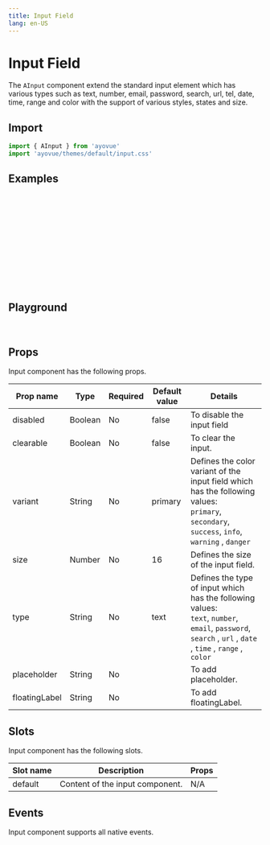 ```yaml
---
title: Input Field
lang: en-US
---
```


<script setup lang="ts">
import { AInput} from '../../src/'
import { AInputMeta } from '../../src/components/AInput/AInput.meta'
import PG from '../../src/playground/PG.vue'
</script>

# Input Field

The <code>AInput</code> component extend the standard input element which has various types such as text, number, email, password, search, url, tel, date, time, range and color with the support of various styles, states and size.

## Import

```js
import { AInput } from 'ayovue'
import 'ayovue/themes/default/input.css'
```

## Examples

<br/>

<AInput placeholder="text" /><br/>
<AInput type="number" placeholder="number"/><br/>
<AInput type="password" placeholder="password"/><br/>
<AInput type="search" placeholder="search"/><br/>
<AInput type="date" placeholder="date"/><br/>
<AInput type="time" placeholder="time"/><br/>
<AInput type="range" placeholder="range"/><br/>
<AInput type="color" placeholder="color"/><br/>
<AInput type="text" floatingLabel="Floating Label"/><br/>

## Playground

<br/>

  <div>
    <PG :comp="AInput" :comp-meta="AInputMeta"></PG>
  </div>

## Props

Input component has the following props.

| Prop name     | Type    | Required | Default value | Details                                                                                                                                                                                                                                                                    |
| ------------- | ------- | -------- | ------------- | -------------------------------------------------------------------------------------------------------------------------------------------------------------------------------------------------------------------------------------------------------------------------- |
| disabled      | Boolean | No       | false         | To disable the input field                                                                                                                                                                                                                                                 |
| clearable     | Boolean | No       | false         | To clear the input.                                                                                                                                                                                                                                                        |
| variant       | String  | No       | primary       | Defines the color variant of the input field which has the following values: <br> <code>primary</code>, <code>secondary</code>, <code>success</code>, <code>info</code>, <code>warning</code> , <code>danger</code>                                                        |
| size          | Number  | No       | 16            | Defines the size of the input field.                                                                                                                                                                                                                                       |
| type          | String  | No       | text          | Defines the type of input which has the following values: <br> <code>text</code>, <code>number</code>, <code>email</code>, <code>password</code>, <code>search</code> , <code>url</code> , <code>date</code> , <code>time</code> , <code>range</code> , <code>color</code> |
| placeholder   | String  | No       |               | To add placeholder.                                                                                                                                                                                                                                                        |
| floatingLabel | String  | No       |               | To add floatingLabel.                                                                                                                                                                                                                                                      |

## Slots

Input component has the following slots.

| Slot name | Description                     | Props |
| --------- | ------------------------------- | ----- |
| default   | Content of the input component. | N/A   |

## Events

Input component supports all native events.
